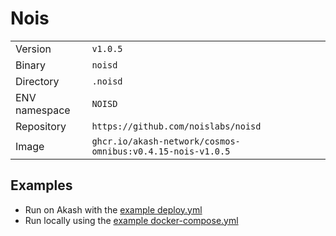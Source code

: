 # Nois

| | |
|---|---|
|Version|`v1.0.5`|
|Binary|`noisd`|
|Directory|`.noisd`|
|ENV namespace|`NOISD`|
|Repository|`https://github.com/noislabs/noisd`|
|Image|`ghcr.io/akash-network/cosmos-omnibus:v0.4.15-nois-v1.0.5`|

## Examples

- Run on Akash with the [example deploy.yml](./deploy.yml)
- Run locally using the [example docker-compose.yml](./docker-compose.yml)
